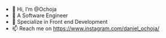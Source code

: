 - 👋 Hi, I’m @Ochoja
- 👀 A Software Engineer 
- 🌱 Specialize in Front end Development
- 📫 Reach me on https://www.instagram.com/daniel_ochoja/

<!---
Ochoja/Ochoja is a ✨ special ✨ repository because its `README.md` (this file) appears on your GitHub profile.
You can click the Preview link to take a look at your changes.
--->
